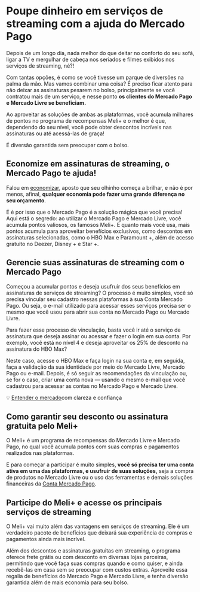 # Poupe dinheiro em serviços de streaming com a ajuda do Mercado Pago

Depois de um longo dia, nada melhor do que deitar no conforto do seu sofá, ligar a TV e mergulhar de cabeça nos seriados e filmes exibidos nos serviços de streaming, né?!

Com tantas opções, é como se você tivesse um parque de diversões na palma da mão. Mas vamos combinar uma coisa? É preciso ficar atento para não deixar as assinaturas pesarem no bolso, principalmente se você contratou mais de um serviço, e nesse ponto **os clientes do Mercado Pago e Mercado Livre se beneficiam.**

Ao aproveitar as soluções de ambas as plataformas, você acumula milhares de pontos no programa de recompensas Meli+ e o melhor é que, dependendo do seu nível, você pode obter descontos incríveis nas assinaturas ou até acessá-las de graça!

É diversão garantida sem preocupar com o bolso.

## **Economize em assinaturas de streaming, o Mercado Pago te ajuda!**

Falou em [economizar](https://meubolso.mercadopago.com.br/vantagens-do-mercado-pontos), aposto que seu olhinho começa a brilhar, e não é por menos, afinal, **qualquer economia pode fazer uma grande diferença no seu orçamento**.

E é por isso que o Mercado Pago é a solução mágica que você precisa! Aqui está o segredo: ao utilizar o Mercado Pago e Mercado Livre, você acumula pontos valiosos, os famosos Meli+. E quanto mais você usa, mais pontos acumula para aproveitar benefícios exclusivos, como descontos em assinaturas selecionadas, como o HBO Max e Paramount +, além de acesso gratuito no Deezer, Disney + e Star +.

## **Gerencie suas assinaturas de streaming com o Mercado Pago**

Começou a acumular pontos e deseja usufruir dos seus benefícios em assinaturas de serviços de streaming? O processo é muito simples, você só precisa vincular seu cadastro nessas plataformas à sua Conta Mercado Pago. Ou seja, o e-mail utilizado para acessar esses serviços precisa ser o mesmo que você usou para abrir sua conta no Mercado Pago ou Mercado Livre.

Para fazer esse processo de vinculação, basta você ir até o serviço de assinatura que deseja assinar ou acessar e fazer o login em sua conta. Por exemplo, você está no nível 4 e deseja aproveitar os 25% de desconto na assinatura do HBO Max?

Neste caso, acesse o HBO Max e faça login na sua conta e, em seguida, faça a validação da sua identidade por meio do Mercado Livre, Mercado Pago ou e-mail. Depois, é só seguir as recomendações da vinculação ou, se for o caso, criar uma conta nova — usando o mesmo e-mail que você cadastrou para acessar as contas no Mercado Pago e Mercado Livre.

💡 [Entender o mercado](https://meubolso.mercadopago.com.br/guia-para-entender-o-mercado)com clareza e confiança

## **Como garantir seu desconto ou assinatura gratuita pelo Meli+**

O Meli+ é um programa de recompensas do Mercado Livre e Mercado Pago, no qual você acumula pontos com suas compras e pagamentos realizados nas plataformas.

E para começar a participar é muito simples, **você só precisa ter uma conta ativa em uma das plataformas, e usufruir de suas soluções,** seja a compra de produtos no Mercado Livre ou o uso das ferramentas e demais soluções financeiras da [Conta Mercado Pago](https://meubolso.mercadopago.com.br/tudo-o-que-voce-precisa-saber-sobre-a-conta-mercado-pago).

## **Participe do Meli+ e acesse os principais serviços de streaming**

O Meli+ vai muito além das vantagens em serviços de streaming. Ele é um verdadeiro pacote de benefícios que deixará sua experiência de compras e pagamentos ainda mais incrível.

Além dos descontos e assinaturas gratuitas em streaming, o programa oferece frete grátis ou com desconto em diversas lojas parceiras, permitindo que você faça suas compras quando e como quiser, e ainda recebê-las em casa sem se preocupar com custos extras. Aproveite essa regalia de benefícios do Mercado Pago e Mercado Livre, e tenha diversão garantida além de mais economia para seu bolso.